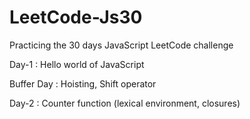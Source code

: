 # LeetCode-Js30
Practicing the 30 days JavaScript LeetCode challenge

Day-1 : Hello world of JavaScript 

Buffer Day : Hoisting, Shift operator

Day-2 : Counter function (lexical environment, closures)